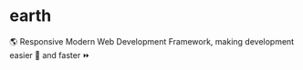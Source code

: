 # earth
:earth_americas: Responsive Modern Web Development Framework, making development easier :beginner: and faster :fast_forward:
